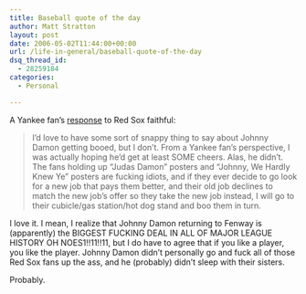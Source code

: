 ```yaml
---
title: Baseball quote of the day
author: Matt Stratton
layout: post
date: 2006-05-02T11:44:00+00:00
url: /life-in-general/baseball-quote-of-the-day
dsq_thread_id:
  - 28259184
categories:
  - Personal

---
```

A Yankee fan&#8217;s [response][1] to Red Sox faithful:

> I&#8217;d love to have some sort of snappy thing to say about Johnny Damon getting booed, but I don&#8217;t. From a Yankee fan&#8217;s perspective, I was actually hoping he&#8217;d get at least SOME cheers. Alas, he didn&#8217;t. The fans holding up &#8220;Judas Damon&#8221; posters and &#8220;Johnny, We Hardly Knew Ye&#8221; posters are fucking idiots, and if they ever decide to go look for a new job that pays them better, and their old job declines to match the new job&#8217;s offer so they take the new job instead, I will go to their cubicle/gas station/hot dog stand and boo them in turn. 

I love it. I mean, I realize that Johnny Damon returning to Fenway is (apparently) the BIGGEST FUCKING DEAL IN ALL OF MAJOR LEAGUE HISTORY OH NOES1!!11!!11, but I do have to agree that if you like a player, you like the player. Johnny Damon didn&#8217;t personally go and fuck all of those Red Sox fans up the ass, and he (probably) didn&#8217;t sleep with their sisters.

Probably.

 [1]: https://jervo.livejournal.com/512628.html